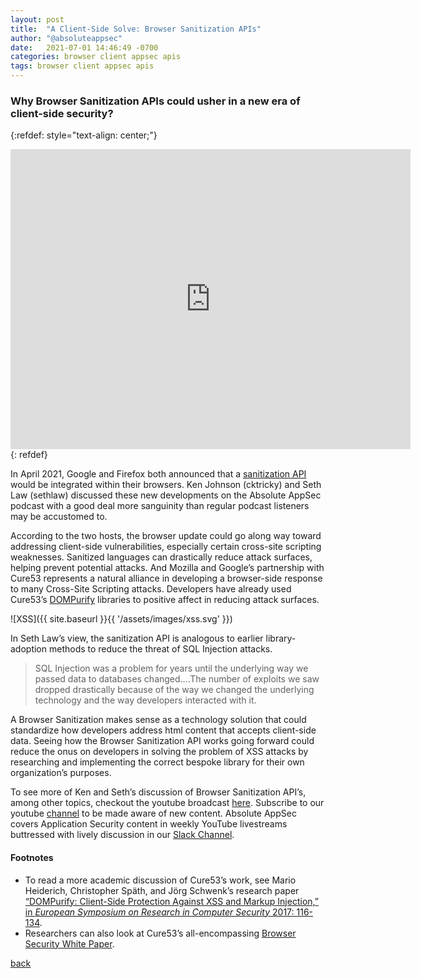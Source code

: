 ```yaml
---
layout: post
title:  "A Client-Side Solve: Browser Sanitization APIs"
author: "@absoluteappsec"
date:   2021-07-01 14:46:49 -0700
categories: browser client appsec apis
tags: browser client appsec apis
---
```

### Why Browser Sanitization APIs could usher in a new era of client-side security?

{:refdef: style="text-align: center;"}
<iframe src='https://www.youtube-nocookie.com/embed/bUtaE6D2jf0' frameborder='0' width='640' height='480' allowfullscreen></iframe>
{: refdef}

In April 2021, Google and Firefox both announced that a [sanitization API](https://portswigger.net/daily-swig/google-and-mozilla-unveil-plans-to-bake-html-sanitization-into-their-browsers) would be integrated within their browsers. Ken Johnson (cktricky) and Seth Law (sethlaw) discussed these new developments on the Absolute AppSec podcast with a good deal more sanguinity than regular podcast listeners may be accustomed to.

According to the two hosts, the browser update could go along way toward addressing client-side vulnerabilities, especially certain cross-site scripting weaknesses. Sanitized languages can drastically reduce attack surfaces, helping prevent potential attacks. And Mozilla and Google’s partnership with Cure53 represents a natural alliance in developing a browser-side response to many Cross-Site Scripting attacks. Developers have already used Cure53’s [DOMPurify](https://github.com/cure53/DOMPurify) libraries to positive affect in reducing attack surfaces.

![XSS]({{ site.baseurl }}{{ '/assets/images/xss.svg' }})

In Seth Law’s view, the sanitization API is analogous to earlier library-adoption methods to reduce the threat of SQL Injection attacks.

> SQL Injection was a problem for years until the underlying way we passed data to databases changed….The number of exploits we saw dropped drastically because of the way we changed the underlying technology and the way developers interacted with it.

A Browser Sanitization makes sense as a technology solution that could standardize how developers address html content that accepts client-side data. Seeing how the Browser Sanitization API works going forward could reduce the onus on developers in solving the problem of XSS attacks by researching and implementing the correct bespoke library for their own organization’s purposes.

To see more of Ken and Seth’s discussion of Browser Sanitization API’s, among other topics, checkout the youtube broadcast [here](https://www.youtube.com/watch?v=zsN2FNoUZIc&amp). Subscribe to our youtube [channel](https://www.youtube.com/channel/UCo9CDrIB0rJwG4GGz8CZEaQ) to be made aware of new content. Absolute AppSec covers Application Security content in weekly YouTube livestreams buttressed with lively discussion in our [Slack Channel](absoluteappsec.slack.com).

#### Footnotes

* To read a more academic discussion of Cure53’s work, see Mario Heiderich, Christopher Späth, and Jörg Schwenk’s research paper [“DOMPurify: Client-Side Protection Against XSS and Markup Injection,” in <em>European Symposium on Research in Computer Security</em> 2017: 116-134](https://link.springer.com/chapter/10.1007/978-3-319-66399-9_7).
* Researchers can also look at Cure53’s all-encompassing [Browser Security White Paper](https://github.com/cure53/browser-sec-whitepaper/blob/master/browser-security-whitepaper.pdf).

[back](/)
